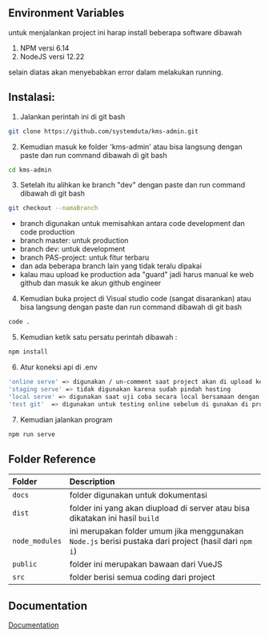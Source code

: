 ## Environment Variables

untuk menjalankan project ini harap install beberapa software dibawah

1. NPM versi 6.14
2. NodeJS versi 12.22

selain diatas akan menyebabkan error dalam melakukan running.

## Instalasi:

1. Jalankan perintah ini di git bash

```bash
git clone https://github.com/systemduta/kms-admin.git
```

2. Kemudian masuk ke folder 'kms-admin' atau bisa langsung dengan paste dan run command dibawah di git bash

```bash
cd kms-admin
```

3. Setelah itu alihkan ke branch "dev" dengan paste dan run command dibawah di git bash

```bash
git checkout --namaBranch
```

- branch digunakan untuk memisahkan antara code development dan code production
- branch master: untuk production
- branch dev: untuk development
- branch PAS-project: untuk fitur terbaru
- dan ada beberapa branch lain yang tidak teralu dipakai
- kalau mau upload ke production ada "guard" jadi harus manual ke web github dan masuk ke akun github engineer

4. Kemudian buka project di Visual studio code (sangat disarankan) atau bisa langsung dengan paste dan run command dibawah di git bash

```bash
code .
```

5. Kemudian ketik satu persatu perintah dibawah :

```bash
npm install
```

6. Atur koneksi api di .env

```bash
'online serve' => digunakan / un-comment saat project akan di upload ke server production
'staging serve' => tidak digunakan karena sudah pindah hosting
'local serve' => digunakan saat uji coba secara local bersamaan dengan project kms-api
'test git'  => digunakan untuk testing online sebelum di gunakan di production
```

7. Kemudian jalankan program

```bash
npm run serve
```

## Folder Reference

| Folder |  Description                |
| :-------- | :------------------------- |
| `docs`  | folder digunakan untuk dokumentasi |
| `dist`  | folder ini yang akan diupload di server atau bisa dikatakan ini hasil `build` |
| `node_modules`  | ini merupakan folder umum jika menggunakan `Node.js` berisi pustaka dari project (hasil dari `npm i`) |
| `public`  | folder ini merupakan bawaan dari VueJS |
| `src`  | folder berisi semua coding dari project |


## Documentation

[Documentation](https://github.com/systemduta/kms-admin/blob/PAS-Project-2023-new-calculation-22082023/docs/doc.md)
